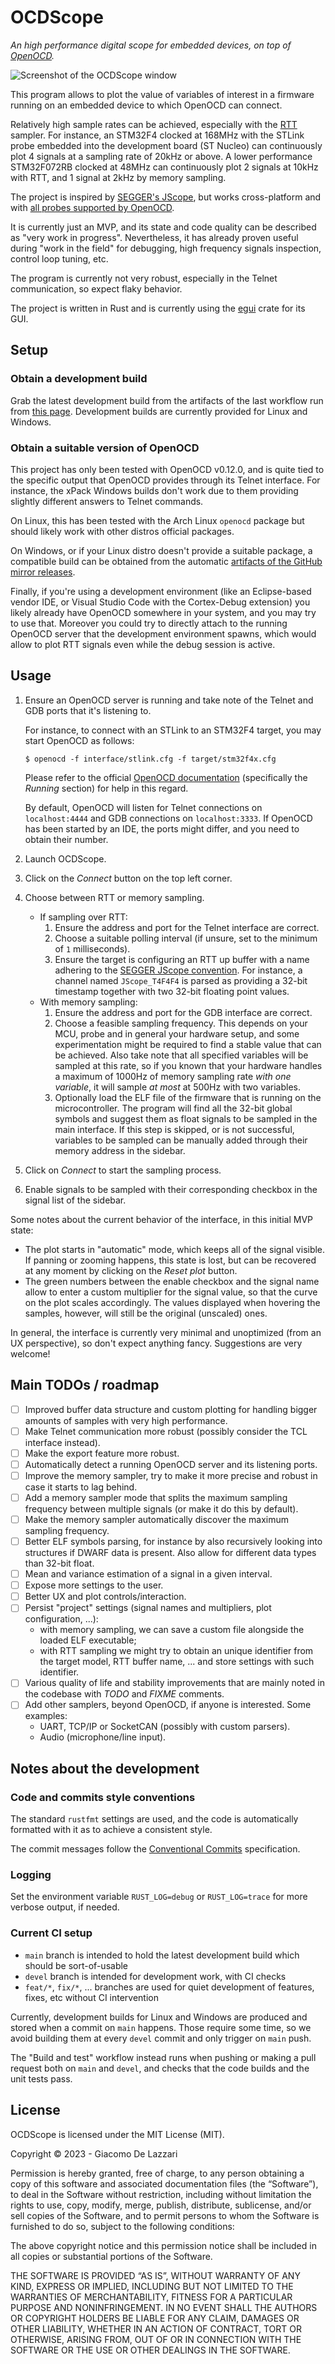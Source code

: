 # OCDScope

_An high performance digital scope for embedded devices, on top of [OpenOCD](https://openocd.org/)._

![Screenshot of the OCDScope window](docs/assets/screenshot.png)

This program allows to plot the value of variables of interest in a firmware running on an embedded device to which OpenOCD can connect.

Relatively high sample rates can be achieved, especially with the [RTT](https://wiki.segger.com/RTT) sampler.
For instance, an STM32F4 clocked at 168MHz with the STLink probe embedded into the development board (ST Nucleo) can continuously plot 4 signals at a sampling rate of 20kHz or above.
A lower performance STM32F072RB clocked at 48MHz can continuously plot 2 signals at 10kHz with RTT, and 1 signal at 2kHz by memory sampling.

The project is inspired by [SEGGER's JScope](https://www.segger.com/products/debug-probes/j-link/tools/j-scope/), but works cross-platform and with [all probes supported by OpenOCD](https://openocd.org/doc-release/html/Debug-Adapter-Hardware.html#Debug-Adapter-Hardware).

It is currently just an MVP, and its state and code quality can be described as "very work in progress". Nevertheless, it has already proven useful during "work in the field" for debugging, high frequency signals inspection, control loop tuning, etc.

The program is currently not very robust, especially in the Telnet communication, so expect flaky behavior.

The project is written in Rust and is currently using the [egui](https://github.com/emilk/egui) crate for its GUI.


## Setup

### Obtain a development build

Grab the latest development build from the artifacts of the last workflow run from [this page](https://github.com/gdelazzari/OCDScope/actions/workflows/provide-dev-builds.yml). Development builds are currently provided for Linux and Windows.

### Obtain a suitable version of OpenOCD

This project has only been tested with OpenOCD v0.12.0, and is quite tied to the specific output that OpenOCD provides through its Telnet interface. For instance, the xPack Windows builds don't work due to them providing slightly different answers to Telnet commands.

On Linux, this has been tested with the Arch Linux `openocd` package but should likely work with other distros official packages.

On Windows, or if your Linux distro doesn't provide a suitable package, a compatible build can be obtained from the automatic [artifacts of the GitHub mirror releases](https://github.com/openocd-org/openocd/releases/tag/v0.12.0).

Finally, if you're using a development environment (like an Eclipse-based vendor IDE, or Visual Studio Code with the Cortex-Debug extension) you likely already have OpenOCD somewhere in your system, and you may try to use that. Moreover you could try to directly attach to the running OpenOCD server that the development environment spawns, which would allow to plot RTT signals even while the debug session is active.


## Usage

1. Ensure an OpenOCD server is running and take note of the Telnet and GDB ports that it's listening to.

    For instance, to connect with an STLink to an STM32F4 target, you may start OpenOCD as follows:

    ```console
    $ openocd -f interface/stlink.cfg -f target/stm32f4x.cfg
    ```

    Please refer to the official [OpenOCD documentation](https://openocd.org/doc-release/html/index.html) (specifically the _Running_ section) for help in this regard.

    By default, OpenOCD will listen for Telnet connections on `localhost:4444` and GDB connections on `localhost:3333`. If OpenOCD has been started by an IDE, the ports might differ, and you need to obtain their number.

2. Launch OCDScope.
3. Click on the _Connect_ button on the top left corner.
4. Choose between RTT or memory sampling.
    - If sampling over RTT:
        1. Ensure the address and port for the Telnet interface are correct.
        2. Choose a suitable polling interval (if unsure, set to the minimum of `1` milliseconds).
        3. Ensure the target is configuring an RTT up buffer with a name adhering to the [SEGGER JScope convention](https://wiki.segger.com/UM08028_J-Scope#RTT_channel_naming_convention).
        For instance, a channel named `JScope_T4F4F4` is parsed as providing a 32-bit timestamp together with two 32-bit floating point values.
    - With memory sampling:
        1. Ensure the address and port for the GDB interface are correct.
        2. Choose a feasible sampling frequency. This depends on your MCU, probe and in general your hardware setup, and some experimentation might be required to find a stable value that can be achieved. Also take note that all specified variables will be sampled at this rate, so if you known that your hardware handles a maximum of 1000Hz of memory sampling rate _with one variable_, it will sample _at most_ at 500Hz with two variables.
        3. Optionally load the ELF file of the firmware that is running on the microcontroller. The program will find all the 32-bit global symbols and suggest them as float signals to be sampled in the main interface. If this step is skipped, or is not successful, variables to be sampled can be manually added through their memory address in the sidebar.
5. Click on _Connect_ to start the sampling process.
6. Enable signals to be sampled with their corresponding checkbox in the signal list of the sidebar.

Some notes about the current behavior of the interface, in this initial MVP state:

- The plot starts in "automatic" mode, which keeps all of the signal visible. If panning or zooming happens, this state is lost, but can be recovered at any moment by clicking on the _Reset plot_ button.
- The green numbers between the enable checkbox and the signal name allow to enter a custom multiplier for the signal value, so that the curve on the plot scales accordingly. The values displayed when hovering the samples, however, will still be the original (unscaled) ones.

In general, the interface is currently very minimal and unoptimized (from an UX perspective), so don't expect anything fancy. Suggestions are very welcome!


## Main TODOs / roadmap

- [ ] Improved buffer data structure and custom plotting for handling bigger amounts of samples with very high performance.
- [ ] Make Telnet communication more robust (possibly consider the TCL interface instead).
- [ ] Make the export feature more robust.
- [ ] Automatically detect a running OpenOCD server and its listening ports.
- [ ] Improve the memory sampler, try to make it more precise and robust in case it starts to lag behind.
- [ ] Add a memory sampler mode that splits the maximum sampling frequency between multiple signals (or make it do this by default).
- [ ] Make the memory sampler automatically discover the maximum sampling frequency.
- [ ] Better ELF symbols parsing, for instance by also recursively looking into structures if DWARF data is present. Also allow for different data types than 32-bit float.
- [ ] Mean and variance estimation of a signal in a given interval.
- [ ] Expose more settings to the user.
- [ ] Better UX and plot controls/interaction.
- [ ] Persist "project" settings (signal names and multipliers, plot configuration, ...):
    - with memory sampling, we can save a custom file alongside the loaded ELF executable;
    - with RTT sampling we might try to obtain an unique identifier from the target model, RTT buffer name, ... and store settings with such identifier.
- [ ] Various quality of life and stability improvements that are mainly noted in the codebase with _TODO_ and _FIXME_ comments.
- [ ] Add other samplers, beyond OpenOCD, if anyone is interested. Some examples:
    - UART, TCP/IP or SocketCAN (possibly with custom parsers).
    - Audio (microphone/line input).


## Notes about the development

### Code and commits style conventions

The standard `rustfmt` settings are used, and the code is automatically formatted with it as to achieve a consistent style.

The commit messages follow the [Conventional Commits](https://www.conventionalcommits.org/en/v1.0.0/) specification.

### Logging

Set the environment variable `RUST_LOG=debug` or `RUST_LOG=trace` for more verbose output, if needed.

### Current CI setup

- `main` branch is intended to hold the latest development build which should be sort-of-usable
- `devel` branch is intended for development work, with CI checks
- `feat/*`, `fix/*`, ... branches are used for quiet development of features, fixes, etc without CI intervention

Currently, development builds for Linux and Windows are produced and stored when a commit on `main` happens. Those require some time, so we avoid building them at every `devel` commit and only trigger on `main` push.

The "Build and test" workflow instead runs when pushing or making a pull request both on `main` and `devel`, and checks that the code builds and the unit tests pass.


## License

OCDScope is licensed under the MIT License (MIT).

Copyright © 2023 - Giacomo De Lazzari

Permission is hereby granted, free of charge, to any person obtaining a copy of this software and associated documentation files (the “Software”), to deal in the Software without restriction, including without limitation the rights to use, copy, modify, merge, publish, distribute, sublicense, and/or sell copies of the Software, and to permit persons to whom the Software is furnished to do so, subject to the following conditions:

The above copyright notice and this permission notice shall be included in all copies or substantial portions of the Software.

THE SOFTWARE IS PROVIDED “AS IS”, WITHOUT WARRANTY OF ANY KIND, EXPRESS OR IMPLIED, INCLUDING BUT NOT LIMITED TO THE WARRANTIES OF MERCHANTABILITY, FITNESS FOR A PARTICULAR PURPOSE AND NONINFRINGEMENT. IN NO EVENT SHALL THE AUTHORS OR COPYRIGHT HOLDERS BE LIABLE FOR ANY CLAIM, DAMAGES OR OTHER LIABILITY, WHETHER IN AN ACTION OF CONTRACT, TORT OR OTHERWISE, ARISING FROM, OUT OF OR IN CONNECTION WITH THE SOFTWARE OR THE USE OR OTHER DEALINGS IN THE SOFTWARE.
